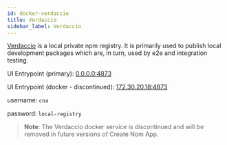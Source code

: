 ```yaml
---
id: docker-verdaccio
title: Verdaccio
sidebar_label: Verdaccio
---
```


[Verdaccio](https://github.com/verdaccio/verdaccio) is a local private npm
registry. It is primarily used to publish local development packages which are,
in turn, used by e2e and integration testing.

UI Entrypoint (primary): [0.0.0.0:4873](http://0.0.0.0:4873)

UI Entrypoint (docker - discontinued): [172.30.20.18:4873](http://172.30.20.18:4873)

username: `cna`

password: `local-registry`

> **Note**: The Verdaccio docker service is discontinued and will be removed in
> future versions of Create Nom App.
